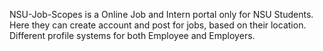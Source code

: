<p> NSU-Job-Scopes is a Online Job and Intern portal only for NSU Students. Here they can create account and post for jobs, based on their location. Different profile systems for both Employee and Employers. </p> 
